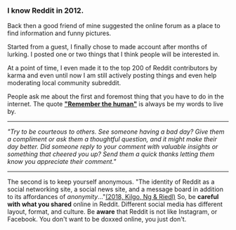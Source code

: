 ### I know Reddit in 2012.

Back then a good friend of mine suggested the online forum as a place to find information and funny pictures.

Started from a guest, I finally chose to made account after months of lurking. I posted one or two things that I think people will be interested in. 

At a point of time, I even made it to the top 200 of Reddit contributors by karma and even until now I am still actively posting things and even help moderating local community subreddit.

People ask me about the first and foremost thing that you have to do in the internet. The quote [**"Remember the human"**](https://redd.it/1ytp7q) is always be my words to live by.

---

_"Try to be courteous to others. See someone having a bad day? Give them a compliment or ask them a thoughtful question, and it might make their day better. Did someone reply to your comment with valuable insights or something that cheered you up? Send them a quick thanks letting them know you appreciate their comment."_

---

The second is to keep yourself anonymous. "The identity of Reddit as a social networking site, a social news site, and a message board in addition to its affordances of _anonymity_..."[(2018, Kilgo, Ng & Riedl)](https://journals.sagepub.com/doi/full/10.1177/2056305118810216) So, be **careful with what you shared** online in Reddit. Different social media has different layout, format, and culture. Be **aware** that Reddit is not like Instagram, or Facebook. You don't want to be doxxed online, you just don't.
